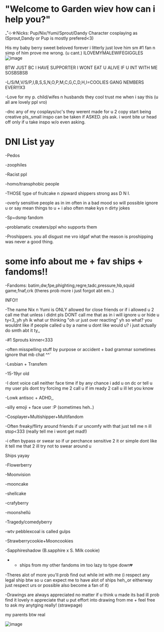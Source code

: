 # "Welcome to Garden wiev how can i help you?"

₊˚⊹☆Nicks: Pup/Nix/Yumi/Sprout/Dandy Character cosplaying as (Sprout,Dandy or Pup is mostly prefered<3)

His my baby berry sweet beloved forever i litterly just love him sm #1 fan n simp of him prove me wrong. (u cant.)    ILOVEMYMALEWIFEGIGGLES
![image](https://github.com/user-attachments/assets/250ff053-85eb-4512-a969-08ab14bef068)


BTW JUST BC I HAVE SUPPORTER I WONT EAT U ALIVE IF U INT WITH ME SOSBSBSB


-L/S/M,V/S/P,I,B,S,S,N,O,P,M,C,G,C,D,H,I=COOLIES GANG NEMBERS EVER!!!X3


-Love for my p. child/wifes n husbands they cool trust me when i say this (u all are lovely ppl vro)



-dnc any of my cosplays/oc's they werent made for u 2 copy start being creative pls,,small inspo can be taken if ASKED. pls ask. i wont bite ur head off only if u take inspo w/o even asking.


# DNI List yay


-Pedos

-zoophiles

-Racist ppl

-homo/transphobic people

-THOSE type of fruitcake n zipward shippers strong ass D N I.

-overly sensitive people as in im often in a bad mood so will possible ignore u or say mean things to u + i also often make kys n dirty jokes

-Sp+dsmp fandom

-problamatic creaters/ppl who supports them

-Proshippers. you all disgust me vro idgaf what the reason is proshipping was never a good thing.

# some info about me + fav ships + fandoms!!

-Fandoms: batim,dw,fpe,phighting,regre,tadc,pressure,hb,squid game,fnaf,crk (theres prob more i just forgot abt em..)

INFO!!

-The name Nix n Yumi is ONLY allowed for close friends or if i allowed u 2 call me that unless i didnt pls DONT call me that as in i will ignore u or hide u ty<3,,yh yh ik what ur thinking "oh ur just over reacting" yh so what? you wouldnt like if people called u by a name u dont like would u? i just actually do smth abt it ty,,

-#1 Sprouts kinner<333

-often misspelling stuff by purpose or accident + bad grammar sometimes ignore that mb chat ^^`

-Lesbian + Transfem 

-15-19yr old

-I dont voice call neither face time if by any chance i add u on dc or tell u my user pls dont try forcing me 2 call u if im ready 2 call u ill let you know 

-Lowk antisoc + ADHD,,


-silly emoji + face user :P (sometimes heh..)

-Cosplayer+Multishipper+Multifandom

-Often freaky/flirty around friends if ur uncomfy with that just tell me n ill stop<333 (really tell me i wont get mad!)

-i often bypass or swear so if ur perchance sensitive 2 it or simple dont like it tell me that 2 ill try not to swear around u

Ships yayay

-Flowerberry

-Moonvision

-mooncake

-shellcake

-crafyberry

-moonshellú

-Tragedy/comedyberry

-wtv pebblexcoal is called gulps

-Strawberrycookie+Mooncookies

-Sapphireshadow (B.sapphire x S. Milk cookie)

- + ships from my other fandoms im too lazy to type down💔


-Theres alot of more you'll prob find out while int with me (i respect any legal ship btw so u can expect me to have alot of ships heh,,or eitherway just respect urs or possible also become a fan of it)


-Drawings are always appreciated no matter if u think u made its bad ill prob find it lovely n appreciate that u put effort into drawing from me + feel free to ask my anytging really! (strawpage)







my parents btw real

![image](https://github.com/user-attachments/assets/b52228bc-9b3c-4124-9358-324488081759)

